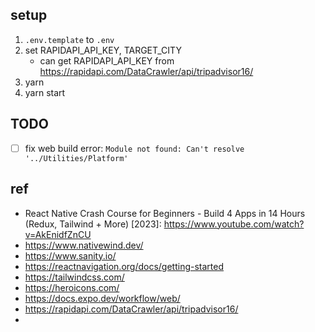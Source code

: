 ## setup
1. `.env.template` to `.env`
2. set RAPIDAPI_API_KEY, TARGET_CITY
   - can get RAPIDAPI_API_KEY from https://rapidapi.com/DataCrawler/api/tripadvisor16/
3. yarn
4. yarn start

## TODO
- [ ] fix web build error: `Module not found: Can't resolve '../Utilities/Platform'`

## ref
- React Native Crash Course for Beginners - Build 4 Apps in 14 Hours (Redux, Tailwind + More) \[2023]: https://www.youtube.com/watch?v=AkEnidfZnCU
- https://www.nativewind.dev/
- https://www.sanity.io/
- https://reactnavigation.org/docs/getting-started
- https://tailwindcss.com/ 
- https://heroicons.com/
- https://docs.expo.dev/workflow/web/
- https://rapidapi.com/DataCrawler/api/tripadvisor16/
- 
